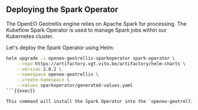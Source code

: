 ## Deploying the Spark Operator

The OpenEO Geotrellis engine relies on Apache Spark for processing. The Kubeflow Spark Operator is used to manage Spark jobs within our Kubernetes cluster.

Let's deploy the Spark Operator using Helm:

```bash
helm upgrade -i openeo-geotrellis-sparkoperator spark-operator \
    --repo https://artifactory.vgt.vito.be/artifactory/helm-charts \
    --version 2.0.2 \
    --namespace openeo-geotrellis \
    --create-namespace \
    --values sparkoperator/generated-values.yaml
```{{exec}}

This command will install the Spark Operator into the `openeo-geotrellis` namespace.
